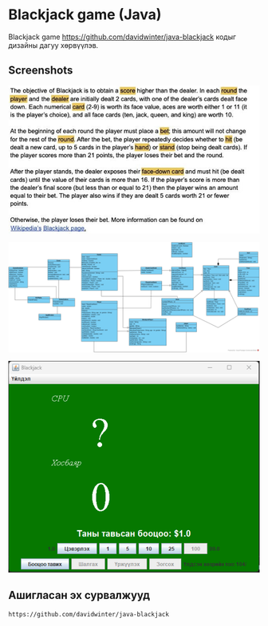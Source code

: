 # Blackjack game (Java)

Blackjack game https://github.com/davidwinter/java-blackjack кодыг дизайны дагуу хөрвүүлэв.

## Screenshots

![Class Diagram Screenshot](https://raw.githubusercontent.com/Khosbayar22/blackjack-game/main/screenshots/domain.png?token=GHSAT0AAAAAACBDMHBCYTNKA2AYVXMA42CCZCFLLRQ)

![Class Diagram Screenshot](https://raw.githubusercontent.com/Khosbayar22/blackjack-game/main/screenshots/class-diagram.jpg?token=GHSAT0AAAAAACBDMHBDQ4XYFL6DNUSN2VVQZCFLJOA)

![Game Screenshot](https://raw.githubusercontent.com/Khosbayar22/blackjack-game/main/screenshots/game.png?token=GHSAT0AAAAAACBDMHBCGJHSAQJP5EGG3YHOZCFLEVA)

## Ашигласан эх сурвалжууд

```bash
https://github.com/davidwinter/java-blackjack
```
